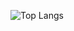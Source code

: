 ![Top Langs](https://github-readme-stats.vercel.app/api/top-langs/?username=azami0704&layout=compact&theme=panda)